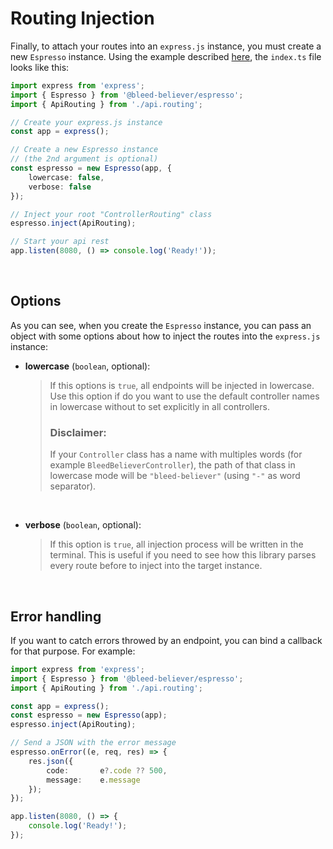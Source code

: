 # Routing Injection

Finally, to attach your routes into an `express.js` instance, you must create a new `Espresso` instance. Using the example described [here](/docs/espresso/getting-started.md#folder-structure), the `index.ts` file looks like this:

```ts
import express from 'express';
import { Espresso } from '@bleed-believer/espresso';
import { ApiRouting } from './api.routing';

// Create your express.js instance
const app = express();

// Create a new Espresso instance
// (the 2nd argument is optional)
const espresso = new Espresso(app, {
    lowercase: false,
    verbose: false
});

// Inject your root "ControllerRouting" class
espresso.inject(ApiRouting);

// Start your api rest
app.listen(8080, () => console.log('Ready!'));
```

<br />

## Options

As you can see, when you create the `Espresso` instance, you can pass an object with some options about how to inject the routes into the `express.js` instance:
- __lowercase__ (`boolean`, optional):
    > If this options is `true`, all endpoints will be injected in lowercase.  Use this option if do you want to use the default controller names in lowercase without to set explicitly in all controllers.
    > 
    > ### Disclaimer:
    > If your `Controller` class has a name with multiples words (for example `BleedBelieverController`), the path of that class in lowercase mode will be `"bleed-believer"` (using `"-"` as word separator).

<br />

- __verbose__ (`boolean`, optional):
    > If this option is `true`, all injection process will be written in the terminal. This is useful if you need to see how this library parses every route before to inject into the target instance.

<br />

## Error handling

If you want to catch errors throwed by an endpoint, you can bind a callback for that purpose. For example:

```ts
import express from 'express';
import { Espresso } from '@bleed-believer/espresso';
import { ApiRouting } from './api.routing';

const app = express();
const espresso = new Espresso(app);
espresso.inject(ApiRouting);

// Send a JSON with the error message
espresso.onError((e, req, res) => {
    res.json({
        code:       e?.code ?? 500,
        message:    e.message
    });
});

app.listen(8080, () => {
    console.log('Ready!');
});
```